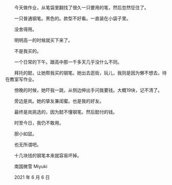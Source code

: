 　　今天做作业，从笔袋里翻找了很久一只要用的笔，然后忽然怔住了。

　　一只普通钢笔。黑色的。款型不好看。一直装在小袋子里。

　　没舍得用。

　　明明高一的时候就买下来了。

　　不是我买的。

　　一个日常的下午。跟高中那一千多天几乎没什么不同。

　　拜托的懿，让她帮我买的钢笔。她出去逛街，玩儿，我则是因为懒不想去，待在教室写作业。

　　傍晚的时候，她吓我一跳，从侧边伸出手问我要钱。大概19块，记不清了。

　　旁边是岚。她的挚友兼闺蜜。也是我的好友。

　　最终是岚挑选的，因为懿不懂钢笔。然后懿付的钱。



　　时至今日，我仍不敢用。

　　胆小如鼠。

　　也无所谓吧。

　　十几块钱的钢笔本来就容易坏掉。


　　南国微雪 Miyuki

　　2021 年 6 月 6 日


